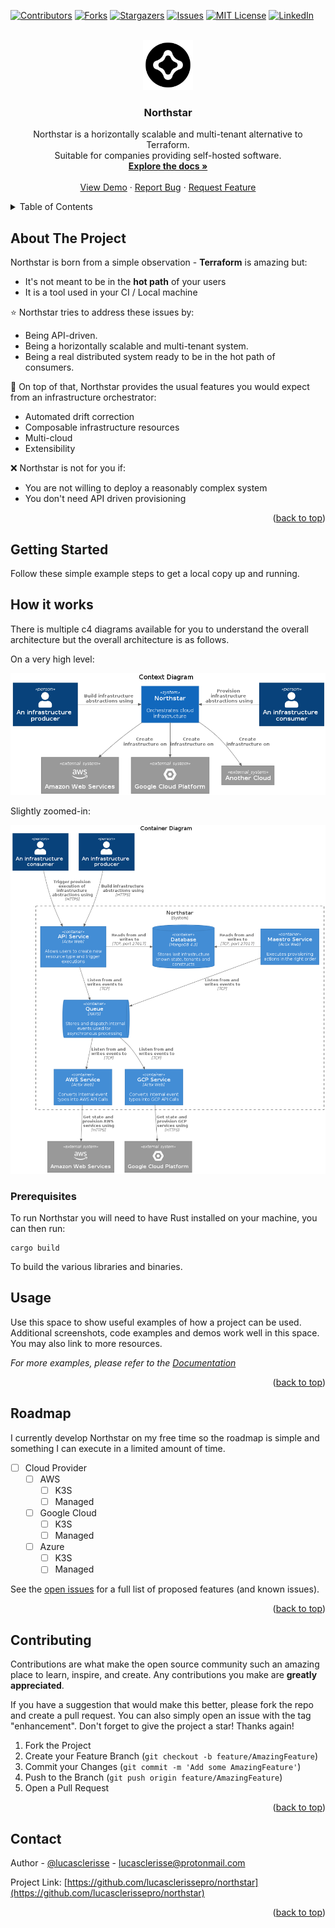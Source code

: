 <div id="top"></div>

[![Contributors][contributors-shield]][contributors-url]
[![Forks][forks-shield]][forks-url]
[![Stargazers][stars-shield]][stars-url]
[![Issues][issues-shield]][issues-url]
[![MIT License][license-shield]][license-url]
[![LinkedIn][linkedin-shield]][linkedin-url]

<!-- PROJECT LOGO -->
<br />
<div align="center">
  <a href="https://github.com/lucasclerissepro/northstar">
    <img src=".github/logo.png" alt="Logo" width="80" height="80">
  </a>

<h3 align="center">Northstar</h3>
  <p align="center">
    Northstar is a horizontally scalable and multi-tenant alternative to Terraform.  
    <br>
    Suitable for companies providing self-hosted software.
    <br />
    <a href="https://github.com/lucasclerissepro/northstar"><strong>Explore the docs »</strong></a>
    <br />
    <br />
    <a href="https://github.com/lucasclerissepro/northstar">View Demo</a>
    ·
    <a href="https://github.com/lucasclerissepro/northstar/issues">Report Bug</a>
    ·
    <a href="https://github.com/lucasclerissepro/northstar/issues">Request Feature</a>
  </p>
</div>

<!-- TABLE OF CONTENTS -->
<details>
  <summary>Table of Contents</summary>
  <ol>
    <li>
      <a href="#about-the-project">About The Project</a>
    </li>
    <li>
      <a href="#getting-started">Getting Started</a>
      <ul>
        <li><a href="#prerequisites">Prerequisites</a></li>
        <li><a href="#installation">Installation</a></li>
      </ul>
    </li>
    <li><a href="#usage">Usage</a></li>
    <li><a href="#roadmap">Roadmap</a></li>
    <li><a href="#contributing">Contributing</a></li>
    <li><a href="#license">License</a></li>
    <li><a href="#contact">Contact</a></li>
    <li><a href="#acknowledgments">Acknowledgments</a></li>
  </ol>
</details>


<!-- ABOUT THE PROJECT -->

## About The Project

Northstar is born from a simple observation - **Terraform** is amazing but:

- It's not meant to be in the **hot path** of your users
- It is a tool used in your CI / Local machine

⭐ Northstar tries to address these issues by:

- Being API-driven.
- Being a horizontally scalable and multi-tenant system.
- Being a real distributed system ready to be in the hot path of consumers.

🌟 On top of that, Northstar provides the usual features you would expect from an infrastructure orchestrator:

- Automated drift correction
- Composable infrastructure resources
- Multi-cloud
- Extensibility

❌ Northstar is not for you if:

- You are not willing to deploy a reasonably complex system
- You don't need API driven provisioning

<p align="right">(<a href="#top">back to top</a>)</p>

<!-- GETTING STARTED -->

## Getting Started

Follow these simple example steps to get a local copy up and running.

## How it works

There is multiple c4 diagrams available for you to understand the overall architecture but the overall architecture is
as follows.

On a very high level:

![diagram](docs/diagrams/c4-context.png)

Slightly zoomed-in:

![diagram](docs/diagrams/c4-container.png)

### Prerequisites

To run Northstar you will need to have Rust installed on your machine, you can then run:

    cargo build

To build the various libraries and binaries.

## Usage

Use this space to show useful examples of how a project can be used. Additional screenshots, code examples and demos
work well in this space. You may also link to more resources.

_For more examples, please refer to the [Documentation](https://example.com)_

<p align="right">(<a href="#top">back to top</a>)</p>

<!-- ROADMAP -->

## Roadmap

I currently develop Northstar on my free time so the roadmap is simple and something I can execute in a limited amount
of time.

- [ ] Cloud Provider
    - [ ] AWS
        - [ ] K3S
        - [ ] Managed
    - [ ] Google Cloud
        - [ ] K3S
        - [ ] Managed
    - [ ] Azure
        - [ ] K3S
        - [ ] Managed

See the [open issues](https://github.com/lucasclerissepro/northstar/issues) for a full list of proposed features (and
known issues).

<p align="right">(<a href="#top">back to top</a>)</p>


<!-- CONTRIBUTING -->

## Contributing

Contributions are what make the open source community such an amazing place to learn, inspire, and create. Any
contributions you make are **greatly appreciated**.

If you have a suggestion that would make this better, please fork the repo and create a pull request. You can also
simply open an issue with the tag "enhancement". Don't forget to give the project a star! Thanks again!

1. Fork the Project
2. Create your Feature Branch (`git checkout -b feature/AmazingFeature`)
3. Commit your Changes (`git commit -m 'Add some AmazingFeature'`)
4. Push to the Branch (`git push origin feature/AmazingFeature`)
5. Open a Pull Request

<p align="right">(<a href="#top">back to top</a>)</p>

<!-- CONTACT -->

## Contact

Author - [@lucasclerisse](https://twitter.com/lucasclerisse) - lucasclerisse@protonmail.com

Project Link: [https://github.com/lucasclerissepro/northstar](https://github.com/lucasclerissepro/northstar)

<p align="right">(<a href="#top">back to top</a>)</p>



<!-- MARKDOWN LINKS & IMAGES -->
<!-- https://www.markdownguide.org/basic-syntax/#reference-style-links -->

[contributors-shield]: https://img.shields.io/github/contributors/lucasclerissepro/northstar.svg?style=for-the-badge

[contributors-url]: https://github.com/lucasclerissepro/northstar/graphs/contributors

[forks-shield]: https://img.shields.io/github/forks/lucasclerissepro/northstar.svg?style=for-the-badge

[forks-url]: https://github.com/lucasclerissepro/northstar/network/members

[stars-shield]: https://img.shields.io/github/stars/lucasclerissepro/northstar.svg?style=for-the-badge

[stars-url]: https://github.com/lucasclerissepro/northstar/stargazers

[issues-shield]: https://img.shields.io/github/issues/lucasclerissepro/northstar.svg?style=for-the-badge

[issues-url]: https://github.com/lucasclerissepro/northstar/issues

[license-shield]: https://img.shields.io/github/license/lucasclerissepro/northstar.svg?style=for-the-badge

[license-url]: https://github.com/lucasclerissepro/northstar/blob/master/LICENSE.txt

[linkedin-shield]: https://img.shields.io/badge/-LinkedIn-black.svg?style=for-the-badge&logo=linkedin&colorB=555

[linkedin-url]: https://linkedin.com/in/lucasclerisse

[product-screenshot]: images/screenshot.png
